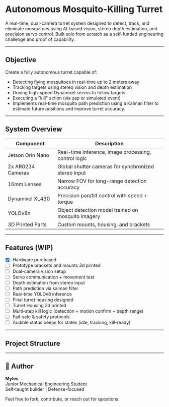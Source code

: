 # Autonomous Mosquito-Killing Turret

A real-time, dual-camera turret system designed to detect, track, and eliminate mosquitoes using AI-based vision, stereo depth estimation, and precision servo control. Built solo from scratch as a self-funded engineering challenge and proof of capability.

---

## Objective

Create a fully autonomous turret capable of:
- Detecting flying mosquitoes in real-time up to 2 meters away
- Tracking targets using stereo vision and depth estimation
- Driving high-speed Dynamixel servos to follow targets
- Executing a "kill" action (via zap or simulated event)
- Implements real-time mosquito path prediction using a Kalman filter to estimate future positions and improve turret accuracy.

---

## System Overview

|    Component     |                   Description                         |
|------------------|-------------------------------------------------------|
| Jetson Orin Nano | Real-time inference, image processing, control logic  |
| 2x AR0234 Cameras| Global shutter cameras for synchronized stereo input  |
| 16mm Lenses      | Narrow FOV for long-range detection accuracy          |
| Dynamixel XL430  | Precision pan/tilt control with speed + torque        |
| YOLOv8n          | Object detection model trained on mosquito imagery    |
| 3D Printed Parts | Custom mounts, housing, and brackets                  |

---

## Features (WIP)

- [x] Hardware purchased
- [ ] Prototype brackets and mounts 3d printed
- [ ] Dual-camera vision setup
- [ ] Servo communication + movement test
- [ ] Depth estimation from stereo input
- [ ] Path prediction via kalman filter
- [ ] Real-time YOLOv8 inference
- [ ] Final turret housing designed
- [ ] Turret Housing 3d printed
- [ ] Multi-step kill logic (detection + motion confirm + depth range)
- [ ] Fail-safe & safety protocols
- [ ] Audible status beeps for states (idle, tracking, kill-ready)

---

## Project Structure

---

## 👤 Author

**Myles**  
Junior Mechanical Engineering Student  
Self-taught builder | Defense-focused 

Feel free to fork, contribute, or reach out for questions.

